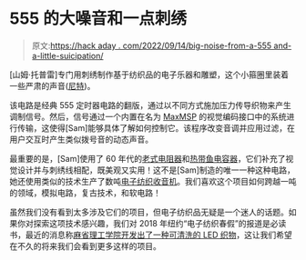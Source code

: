 # 555 的大噪音和一点刺绣

> 原文:[https://hack aday . com/2022/09/14/big-noise-from-a-555 and-a-little-suicipation/](https://hackaday.com/2022/09/14/big-noise-from-a-555-and-a-little-embroidery/)

[山姆·托普雷]专门用刺绣制作基于纺织品的电子乐器和雕塑，这个小箍圈里装着一些严肃的声音([尼特](https://nitter.net/samtopley/status/1448287045894410244))。

该电路是经典 555 定时器电路的翻版，通过以不同方式施加压力传导织物来产生调制信号。然后，信号通过一个内置在名为 [MaxMSP](https://cycling74.com/products/max) 的视觉编码接口中的系统进行传输，这使得[Sam]能够具体了解如何控制它。该程序改变音调并应用过滤，在用户交互时产生类似拨号音的动态声音。

最重要的是，[Sam]使用了 60 年代的[老式电阻器](https://www.tropicalfishvintage.com/blog/2019/5/27/vintage-component-spotlight-carbon-composition-resistors)和[热带鱼电容器](https://smallbear-electronics.mybigcommerce.com/capacitors-tropical-fish-1/)，它们补充了视觉设计并与刺绣线相配，既美观又实用！这不是[Sam]制造的唯一一种这种电路，她还使用类似的技术生产了数吨[电子纺织收音机](https://www.samantha-topley.co.uk/etextileradio.html)。我们喜欢这个项目如何跨越一吨的领域，模拟电路，复古技术，和软电路！

虽然我们没有看到太多涉及它们的项目，但电子纺织品无疑是一个迷人的话题。如果你对探索这项技术感兴趣，我们对 2018 年纽约“电子纺织春假”的报道是必读书，最近的消息称[麻省理工学院开发出了一种可清洗的 LED 织物](https://hackaday.com/2018/08/13/mit-makes-washable-led-fabric/)，这让我们希望在不久的将来我们会看到更多这样的项目。